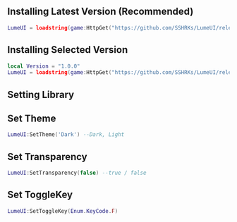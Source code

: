 ## Installing Latest Version (**Recommended**)
```lua
LumeUI = loadstring(game:HttpGet("https://github.com/SSHRKs/LumeUI/releases/latest/download/main.lua"))()
```
## Installing Selected Version
```lua
local Version = "1.0.0"
LumeUI = loadstring(game:HttpGet("https://github.com/SSHRKs/LumeUI/releases/latest/download/".. Version .."/main.lua"))()
```

## Setting Library
## Set Theme
```lua
LumeUI:SetTheme('Dark') --Dark, Light
```
## Set Transparency
```lua
LumeUI:SetTransparency(false) --true / false
```
## Set ToggleKey
```lua
LumeUI:SetToggleKey(Enum.KeyCode.F)
```
